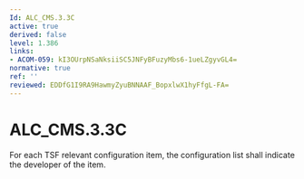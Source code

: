 ```yaml
---
Id: ALC_CMS.3.3C
active: true
derived: false
level: 1.386
links:
- ACOM-059: kI3OUrpNSaNksiiSC5JNFyBFuzyMbs6-1ueLZgyvGL4=
normative: true
ref: ''
reviewed: EDDfG1I9RA9HawmyZyuBNNAAF_BopxlwX1hyFfgL-FA=
---
```


# ALC_CMS.3.3C

For each TSF relevant configuration item, the configuration list shall indicate the developer of the item.